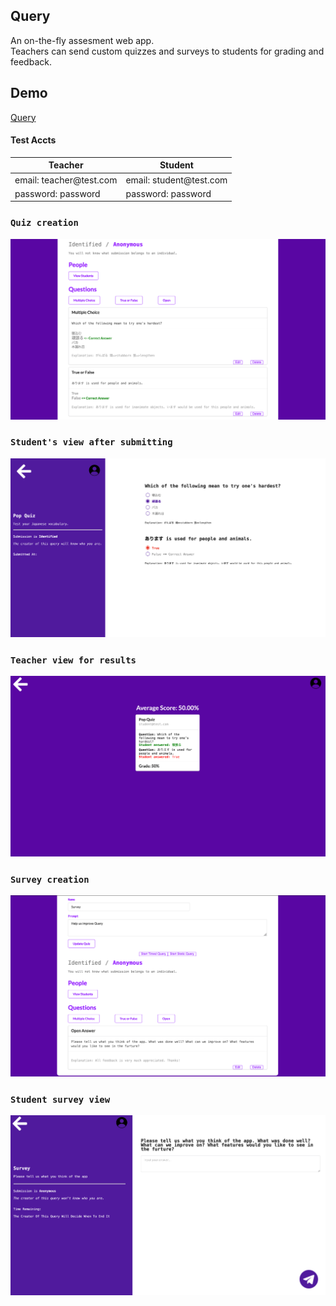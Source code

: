 ## Query
An on-the-fly assesment web app.  
Teachers can send custom quizzes and surveys to students for grading and feedback.  
## Demo
[Query](https://query-bweegee.herokuapp.com/)
#### Test Accts
| Teacher                              | Student                              |
| ------------------------------------ | ------------------------------------ |
| email: teacher<span></span>@test.com | email: student<span></span>@test.com |
| password: password                   | password: password                   |

### `Quiz creation`
![](/screen_shots/Quiz_Creation.png)
### `Student's view after submitting`
![](/screen_shots/Student_Quiz_Result.png)
### `Teacher view for results`
![](/screen_shots/Teacher_Grades.png)
### `Survey creation`
![](/screen_shots/Teacher_Survey.png)
### `Student survey view`
![](/screen_shots/Student_Survey.png)

